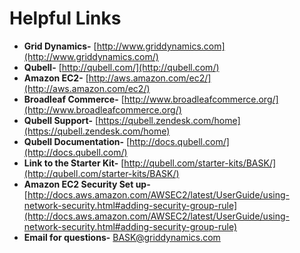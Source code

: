 Helpful Links
============
- **Grid Dynamics-** [http://www.griddynamics.com](http://www.griddynamics.com/)
- **Qubell-** [http://qubell.com/](http://qubell.com/)
- **Amazon EC2-** [http://aws.amazon.com/ec2/](http://aws.amazon.com/ec2/)
- **Broadleaf Commerce-** [http://www.broadleafcommerce.org/](http://www.broadleafcommerce.org/)
- **Qubell Support-** [https://qubell.zendesk.com/home](https://qubell.zendesk.com/home)
- **Qubell Documentation-** [http://docs.qubell.com/](http://docs.qubell.com/)
- **Link to the Starter Kit-** [http://qubell.com/starter-kits/BASK/](http://qubell.com/starter-kits/BASK/)
- **Amazon EC2 Security Set up-** [http://docs.aws.amazon.com/AWSEC2/latest/UserGuide/using-network-security.html#adding-security-group-rule](http://docs.aws.amazon.com/AWSEC2/latest/UserGuide/using-network-security.html#adding-security-group-rule)
- **Email for questions-** [BASK@griddynamics.com](mailto:BASK@griddynamics.com)

